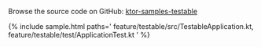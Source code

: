 [//]: # (title: Testable)
[//]: # (category: samples)
[//]: # (permalink: /samples/feature/testable.html)
[//]: # (caption: Example of Writing Tests for an Application)
[//]: # (redirect_from: redirect_from)
[//]: # (- /samples/testable.html: - /samples/testable.html)

Browse the source code on GitHub: [ktor-samples-testable](https://github.com/ktorio/ktor-samples/tree/master/feature/testable)

{% include sample.html paths='
    feature/testable/src/TestableApplication.kt,
    feature/testable/test/ApplicationTest.kt
' %}